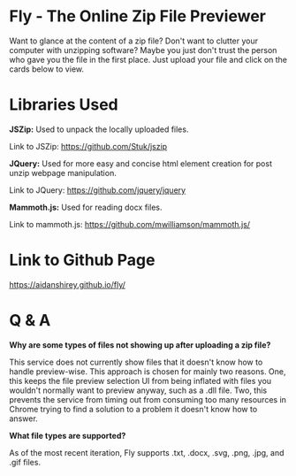 # Fly - The Online Zip File Previewer
Want to glance at the content of a zip file? Don't want to clutter your computer with unzipping software? Maybe you just don't trust the person who gave you the file in the first place. Just upload your file and click on the cards below to view.

# Libraries Used
**JSZip:** Used to unpack the locally uploaded files.

Link to JSZip: https://github.com/Stuk/jszip

**JQuery:** Used for more easy and concise html element creation for post unzip webpage manipulation.

Link to JQuery: https://github.com/jquery/jquery

**Mammoth.js:** Used for reading docx files.

Link to mammoth.js: https://github.com/mwilliamson/mammoth.js/

# Link to Github Page
https://aidanshirey.github.io/fly/

# Q & A
**Why are some types of files not showing up after uploading a zip file?**

This service does not currently show files that it doesn't know how to handle preview-wise. This approach is chosen for mainly two reasons. One, this keeps the file preview selection UI from being inflated with files you wouldn't normally want to preview anyway, such as a .dll file. Two, this prevents the service from timing out from consuming too many resources in Chrome trying to find a solution to a problem it doesn't know how to answer.

**What file types are supported?**

As of the most recent iteration, Fly supports .txt, .docx, .svg, .png, .jpg, and .gif files.
